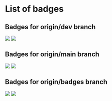 # List of badges

## Badges for origin/dev branch

![](https://github.com/ywata/branch-badges/actions/workflows/blank.yml/badge.svg?branch=dev)
![](https://github.com/ywata/branch-badges/actions/workflows/echo.yml/badge.svg?branch=dev)
## Badges for origin/main branch

![](https://github.com/ywata/branch-badges/actions/workflows/blank.yml/badge.svg?branch=main)
![](https://github.com/ywata/branch-badges/actions/workflows/echo.yml/badge.svg?branch=main)
## Badges for origin/badges branch

![](https://github.com/ywata/branch-badges/actions/workflows/blank.yml/badge.svg?branch=badges)
![](https://github.com/ywata/branch-badges/actions/workflows/echo.yml/badge.svg?branch=badges)

